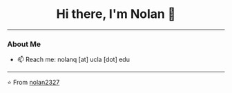 <h1 align="center">Hi there, I'm Nolan 👋</h1>

---

### About Me
- 📫 Reach me: nolanq [at] ucla [dot] edu  

---

⭐️ From [nolan2327](https://github.com/nolan2327)
